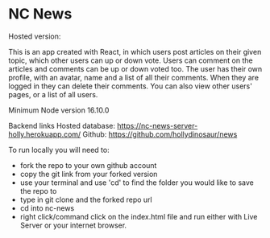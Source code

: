 # NC News

Hosted version:

This is an app created with React, in which users post articles on their given topic, which other users can up or down vote. Users can comment on the articles and comments can be up or down voted too. The user has their own profile, with an avatar, name and a list of all their comments. When they are logged in they can delete their comments. You can also view other users' pages, or a list of all users.

Minimum Node version 16.10.0

Backend links
Hosted database: https://nc-news-server-holly.herokuapp.com/
Github: https://github.com/hollydinosaur/news

To run locally you will need to:

- fork the repo to your own github account
- copy the git link from your forked version
- use your terminal and use 'cd' to find the folder you would like to save the repo to
- type in git clone and the forked repo url
- cd into nc-news
- right click/command click on the index.html file and run either with Live Server or your internet browser.
